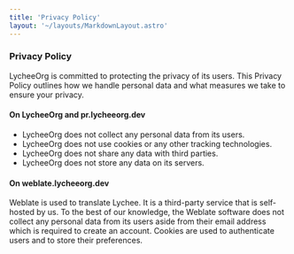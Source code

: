 ```yaml
---
title: 'Privacy Policy'
layout: '~/layouts/MarkdownLayout.astro'
---
```


<style>
    .prose-lg {
        font-size: 1rem;
    }
</style>

### Privacy Policy

LycheeOrg is committed to protecting the privacy of its users. This Privacy Policy outlines how we handle personal data and what measures we take to ensure your privacy.

#### On LycheeOrg and pr.lycheeorg.dev

- LycheeOrg does not collect any personal data from its users.
- LycheeOrg does not use cookies or any other tracking technologies.
- LycheeOrg does not share any data with third parties.
- LycheeOrg does not store any data on its servers.

#### On weblate.lycheeorg.dev

Weblate is used to translate Lychee. It is a third-party service that is self-hosted by us.
To the best of our knowledge, the Weblate software does not collect any personal data from its users aside from their email address
which is required to create an account. Cookies are used to authenticate users and to store their preferences.
